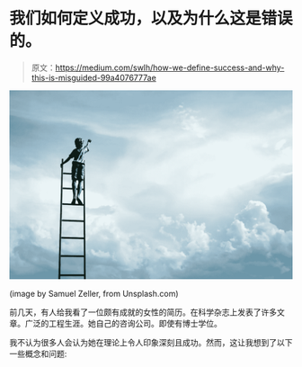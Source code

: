 # 我们如何定义成功，以及为什么这是错误的。

> 原文：<https://medium.com/swlh/how-we-define-success-and-why-this-is-misguided-99a4076777ae>

![](img/6980ae2cfd0077fdfdadf29b5611310e.png)

(image by Samuel Zeller, from Unsplash.com)

前几天，有人给我看了一位颇有成就的女性的简历。在科学杂志上发表了许多文章。广泛的工程生涯。她自己的咨询公司。即使有博士学位。

我不认为很多人会认为她在理论上令人印象深刻且成功。然而，这让我想到了以下一些概念和问题:
